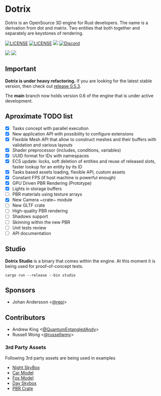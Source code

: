 # Dotrix

Dotrix is an OpenSource 3D engine for Rust developers. The name is a derivation
from dot and matrix. Two entities that both together and separately are
keystones of rendering.

[![LICENSE](https://img.shields.io/badge/license-MIT-blue.svg)](LICENSE-MIT)
[![LICENSE](https://img.shields.io/badge/license-apache-blue.svg)](LICENSE-APACHE)
[![](https://tokei.rs/b1/github/lowenware/dotrix)](https://github.com/lowenware/dotrix)
[![Discord](https://img.shields.io/discord/706575068515532851.svg?label=&logo=discord&logoColor=ffffff&color=7389D8&labelColor=6A7EC2)](https://discord.gg/DrzwBysNRd)

[![](https://img.shields.io/badge/lowenware%20-%23FF0000.svg?&style=for-the-badge&logo=YouTube&logoColor=white)](https://www.youtube.com/channel/UCdriNXRizbBFQhqZefaw44A)
[![](https://img.shields.io/badge/lowenware%20-%231DA1F2.svg?&style=for-the-badge&logo=Twitter&logoColor=white)](http://www.twitter.com/lowenware)

## Important

**Dotrix is under heavy refactoring.** If you are looking for the latest stable
version, then check out
[release 0.5.3](https://github.com/lowenware/dotrix/tree/release/v0.5.3).

The **main** branch now holds version 0.6 of the engine that is under active
development.

## Aproximate TODO list

- [x] Tasks concept with parallel execution
- [x] New application API with possibility to configure extensions
- [x] Flexible Mesh API that allow to construct meshes and their buffers with
validation and various layouts
- [x] Shader preprocessor (includes, conditions, variables)
- [x] UUID format for IDs with namespaces
- [x] ECS update: locks, soft deletion of entities and reuse of released slots,
faster lookup for an entity by its ID
- [x] Tasks based assets loading, flexible API, custom assets
- [x] Constant FPS (if host machine is powerful enough)
- [x] GPU Driven PBR Rendering (Prototype)
- [x] Lights in storage buffers
- [ ] PBR materials using texture arrays
- [x] New Camera ~crate~ module
- [ ] New GLTF crate
- [ ] High-quality PBR rendering
- [ ] Shadows support
- [ ] Skinning within the new PBR
- [ ] Unit tests review
- [ ] API documentation
 
## Studio

**Dotrix Studio** is a binary that comes within the engine. At this moment it is
being used for proof-of-concept tests.

```
cargo run --release --bin studio
```

## Sponsors

* Johan Andersson <[@repi](https://github.com/repi)>

## Contributors

* Andrew King <[@QuantumEntangledAndy](https://github.com/QuantumEntangledAndy)>
* Russell Wong <[@russellwmy](https://github.com/russellwmy)>

### 3rd Party Assets

Following 3rd party assets are being used in examples

* [Night SkyBox](https://www.vippng.com/preview/wmRTT_city-skyline-silhouette/)
* [Car Model](https://free3d.com/3d-model/cartoon-vehicles-low-poly-cars-free-874937.html)
* [Fox Model](https://github.com/KhronosGroup/glTF-Sample-Models/tree/master/2.0/Fox)
* [Day Skybox](https://opengameart.org/content/elyvisions-skyboxes)
* [PBR Crate](https://3dtextures.me/2021/12/20/stylized-crate-002/)
